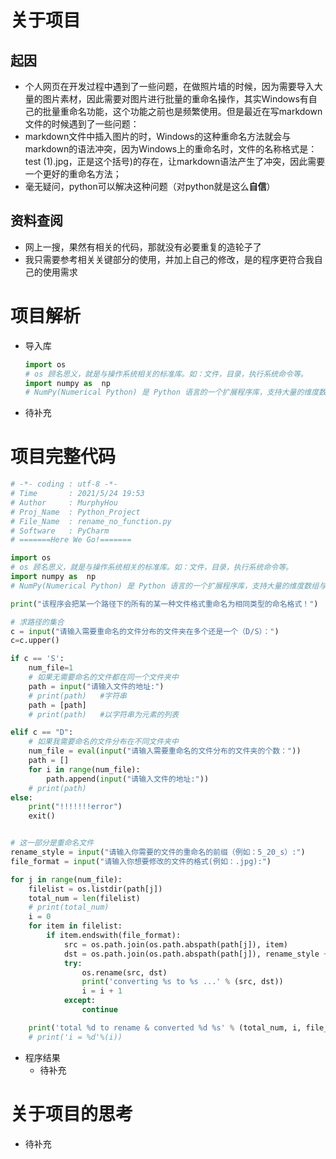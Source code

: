 # 关于项目

## 起因

- 个人网页在开发过程中遇到了一些问题，在做照片墙的时候，因为需要导入大量的图片素材，因此需要对图片进行批量的重命名操作，其实Windows有自己的批量重命名功能，这个功能之前也是频繁使用。但是最近在写markdown文件的时候遇到了一些问题：
- markdown文件中插入图片的时，Windows的这种重命名方法就会与markdown的语法冲突，因为Windows上的重命名时，文件的名称格式是：test (1).jpg，正是这个括号)的存在，让markdown语法产生了冲突，因此需要一个更好的重命名方法；
- 毫无疑问，python可以解决这种问题（对python就是这么**自信**）

## 资料查阅

- 网上一搜，果然有相关的代码，那就没有必要重复的造轮子了
- 我只需要参考相关关键部分的使用，并加上自己的修改，是的程序更符合我自己的使用需求

# 项目解析

- 导入库

  ``` python
  import os
  # os 顾名思义，就是与操作系统相关的标准库。如：文件，目录，执行系统命令等。
  import numpy as  np
  # NumPy(Numerical Python) 是 Python 语言的一个扩展程序库，支持大量的维度数组与矩阵运算，此外也针对数组运算提供大量的数学函数库。
  ```
- 待补充

  

# 项目完整代码

``` python
# -*- coding : utf-8 -*-
# Time       : 2021/5/24 19:53
# Author     : MurphyHou
# Proj_Name  : Python_Project
# File_Name  : rename_no_function.py
# Software   : PyCharm
# =======Here We Go!=======

import os
# os 顾名思义，就是与操作系统相关的标准库。如：文件，目录，执行系统命令等。
import numpy as  np
# NumPy(Numerical Python) 是 Python 语言的一个扩展程序库，支持大量的维度数组与矩阵运算，此外也针对数组运算提供大量的数学函数库。

print("该程序会把某一个路径下的所有的某一种文件格式重命名为相同类型的命名格式！")

# 求路径的集合
c = input("请输入需要重命名的文件分布的文件夹在多个还是一个（D/S）：")
c=c.upper()

if c == 'S':
    num_file=1
    # 如果无需要命名的文件都在同一个文件夹中
    path = input("请输入文件的地址:")
    # print(path)   #字符串
    path = [path]
    # print(path)   #以字符串为元素的列表

elif c == "D":
    # 如果我需要命名的文件分布在不同文件夹中
    num_file = eval(input("请输入需要重命名的文件分布的文件夹的个数："))
    path = []
    for i in range(num_file):
        path.append(input("请输入文件的地址:"))
    # print(path)
else:
    print("!!!!!!!error")
    exit()


# 这一部分是重命名文件
rename_style = input("请输入你需要的文件的重命名的前缀（例如：5_20_s）:")
file_format = input("请输入你想要修改的文件的格式(例如：.jpg):")

for j in range(num_file):
    filelist = os.listdir(path[j])
    total_num = len(filelist)
    # print(total_num)
    i = 0
    for item in filelist:
        if item.endswith(file_format):
            src = os.path.join(os.path.abspath(path[j]), item)
            dst = os.path.join(os.path.abspath(path[j]), rename_style + str(i) + file_format)
            try:
                os.rename(src, dst)
                print('converting %s to %s ...' % (src, dst))
                i = i + 1
            except:
                continue

    print('total %d to rename & converted %d %s' % (total_num, i, file_format))
    # print('i = %d'%(i))
```

- 程序结果
  - 待补充

# 关于项目的思考

- 待补充
